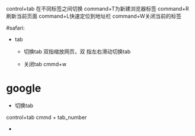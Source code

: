 control+tab 在不同标签之间切换
command+T为新建浏览器标签 
command+R刷新当前页面 
command+L快速定位到地址栏 
command+W关闭当前的标签

#safari:

 * tab 
 
   * 切换tab  双指缩放网页，双 指左右滑动切换tab

   * 关闭tab  cmmd+w
   
 
# google

 * 切换tab  
 
 control+tab
 cmmd + tab_number
      
 *
